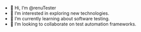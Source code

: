 - 👋 Hi, I’m @renuTester
- 👀 I’m interested in exploring new technologies.
- 🌱 I’m currently learning about software testing.
- 💞️ I’m looking to collaborate on test automation frameworks.

<!---
renuTester/renuTester is a ✨ special ✨ repository because its `README.md` (this file) appears on your GitHub profile.
You can click the Preview link to take a look at your changes.
--->
